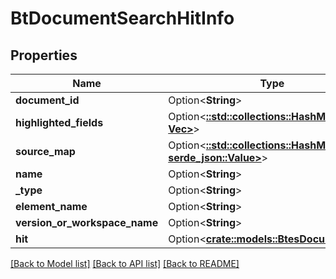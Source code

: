 # BtDocumentSearchHitInfo

## Properties

Name | Type | Description | Notes
------------ | ------------- | ------------- | -------------
**document_id** | Option<**String**> |  | [optional]
**highlighted_fields** | Option<[**::std::collections::HashMap<String, Vec<String>>**](array.md)> |  | [optional]
**source_map** | Option<[**::std::collections::HashMap<String, serde_json::Value>**](serde_json::Value.md)> |  | [optional]
**name** | Option<**String**> |  | [optional]
**_type** | Option<**String**> |  | [optional]
**element_name** | Option<**String**> |  | [optional]
**version_or_workspace_name** | Option<**String**> |  | [optional]
**hit** | Option<[**crate::models::BtesDocumentHit**](BTESDocumentHit.md)> |  | [optional]

[[Back to Model list]](../README.md#documentation-for-models) [[Back to API list]](../README.md#documentation-for-api-endpoints) [[Back to README]](../README.md)


